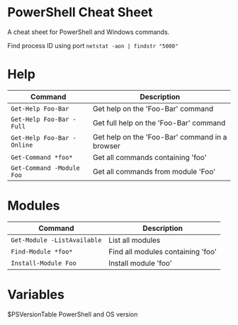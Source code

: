 # PowerShell Cheat Sheet

A cheat sheet for PowerShell and Windows commands.

Find process ID using port
`netstat -aon | findstr "5000"`

# Help

| Command                    | Description                                    |
| -------------------------- | ---------------------------------------------- |
| `Get-Help Foo-Bar`         | Get help on the 'Foo-Bar' command              |
| `Get-Help Foo-Bar -Full`   | Get full help on the 'Foo-Bar' command         |
| `Get-Help Foo-Bar -Online` | Get help on the 'Foo-Bar' command in a browser |
| `Get-Command *foo*`        | Get all commands containing 'foo'              |
| `Get-Command -Module Foo`  | Get all commands from module 'Foo'             |

# Modules

| Command                     | Description                                   |
| --------------------------- | --------------------------------------------- |
| `Get-Module -ListAvailable` | List all modules                              |
| `Find-Module *foo*`         | Find all modules containing 'foo'             |
| `Install-Module Foo`        | Install module 'foo'                          |

# Variables

$PSVersionTable PowerShell and OS version
